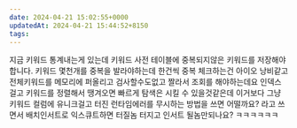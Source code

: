 ```yaml
---
date: 2024-04-21 15:02:55+0000
updatedAt: 2024-04-21 15:44:52+8150
tags: 
---
```

지금 키워드 통계내는게 있는데 키워드 사전 테이블에 중복되지않은 키워드를 저장해야합니다.
키워드 몇천개를 중복을 발라야하는데
한건씩 중복 체크하는건 아이오 낭비같고
전체키워드를 메모리에 퍼올리고 검사할수도없고 짤라서 조회를 해야하는데요 인덱스걸고 키워드를 정렬해서 땡겨오면 빠르게 탐색은 시킬 수 있을것같은데 
이거보다 
그냥 키워드 컬럼에 유니크걸고 터진 런타임에러를 무시하는 방법을 쓰면 어떨까요? 라고 쓰면서  배치인서트로 익스큐트하면 터질놈 터지고 인서트 될놈만되나요? ㅋㅋㅋㅋㅋㅋ  